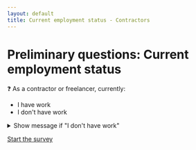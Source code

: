 ```yaml
---
layout: default
title: Current employment status - Contractors
---
```


# Preliminary questions: Current employment status

:question: As a contractor or freelancer, currently:
- I have work
- I don't have work

<details>
	<summary>Show message if "I don't have work"</summary>
	Please fill out the survey as though you were still working at your last contract or with your last freelance client.
</details>

[Start the survey](./0_4_main_form.html)